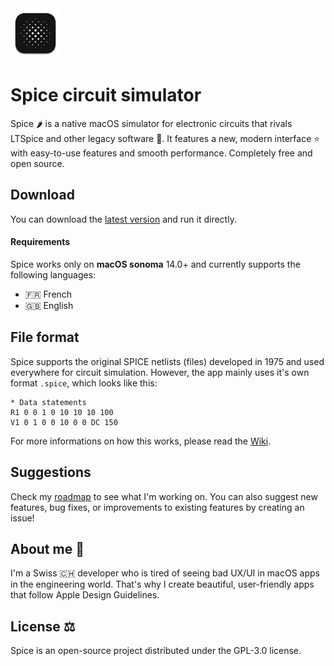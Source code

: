 <img src="/Spice/Assets.xcassets/AppIcon.appiconset/512x512%202x%201.png" width="80">

# Spice circuit simulator

Spice 🌶️ is a native macOS simulator for electronic circuits that rivals LTSpice and other legacy software 🤮. It features a new, modern interface ⭐️ with easy-to-use features and smooth performance. Completely free and open source.

## Download

You can download the [latest version](https://github.com/l0uisgrange/spice/releases/latest) and run it directly.

#### Requirements
Spice works only on **macOS sonoma** 14.0+ and currently supports the following languages:
- 🇫🇷 French
- 🇬🇧 English

## File format

Spice supports the original SPICE netlists (files) developed in 1975 and used everywhere for circuit simulation. However, the app mainly uses it's own format `.spice`, which looks like this:
```text
* Data statements
R1 0 0 1 0 10 10 10 100
V1 0 1 0 0 10 0 0 DC 150
```

For more informations on how this works, please read the [Wiki](https://github.com/l0uisgrange/spice/wiki).

## Suggestions

Check my [roadmap](https://github.com/users/l0uisgrange/projects/2) to see what I'm working on. You can also suggest new features, bug fixes, or improvements to existing features by creating an issue!

## About me 👀

I'm a Swiss 🇨🇭 developer who is tired of seeing bad UX/UI in macOS apps in the engineering world. That's why I create beautiful, user-friendly apps that follow Apple Design Guidelines.

## License ⚖️

Spice is an open-source project distributed under the GPL-3.0 license.
